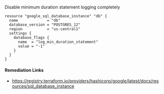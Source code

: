 
Disable minimum duration statement logging completely

```hcl
resource "google_sql_database_instance" "db" {
  name             = "db"
  database_version = "POSTGRES_12"
  region           = "us-central1"
  settings {
    database_flags {
      name  = "log_min_duration_statement"
      value = "-1"
    }
  }
}
```

#### Remediation Links
 - https://registry.terraform.io/providers/hashicorp/google/latest/docs/resources/sql_database_instance

